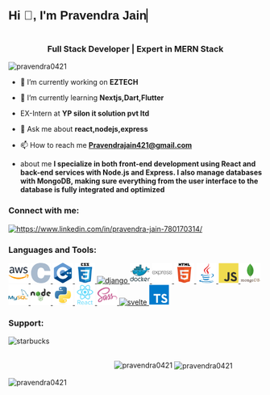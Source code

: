 <h1 align="center" style="
        font-family: Arial, sans-serif; 
        font-size: 24px; 
        display: inline-block; 
        overflow: hidden; 
        white-space: nowrap; 
        border-right: 2px solid black; 
        animation: typing 4s steps(22) 1s forwards, blink 0.7s step-end infinite;">
        Hi 👋, I'm Pravendra Jain
    </h1>
<h3 align="center">Full Stack Developer | Expert in MERN Stack</h3>

<p align="left"> <img src="https://komarev.com/ghpvc/?username=pravendra0421&label=Profile%20views&color=0e75b6&style=flat" alt="pravendra0421" /> </p>

- 🔭 I’m currently working on **EZTECH**

- 🌱 I’m currently learning **Nextjs,Dart,Flutter**

- EX-Intern at **YP silon it solution pvt ltd**

- 💬 Ask me about **react,nodejs,express**

- 📫 How to reach me **Pravendrajain421@gmail.com**

- about me **I specialize in both front-end development using React and back-end services with Node.js and Express. I also manage databases with MongoDB, making sure everything from the user interface to the database is fully integrated and optimized**

<h3 align="left">Connect with me:</h3>
<p align="left">
<a href="https://linkedin.com/in/https://www.linkedin.com/in/pravendra-jain-780170314/" target="blank"><img align="center" src="https://raw.githubusercontent.com/rahuldkjain/github-profile-readme-generator/master/src/images/icons/Social/linked-in-alt.svg" alt="https://www.linkedin.com/in/pravendra-jain-780170314/" height="30" width="40" /></a>
</p>

<h3 align="left">Languages and Tools:</h3>
<p align="left"> <a href="https://aws.amazon.com" target="_blank" rel="noreferrer"> <img src="https://raw.githubusercontent.com/devicons/devicon/master/icons/amazonwebservices/amazonwebservices-original-wordmark.svg" alt="aws" width="40" height="40"/> </a> <a href="https://www.cprogramming.com/" target="_blank" rel="noreferrer"> <img src="https://raw.githubusercontent.com/devicons/devicon/master/icons/c/c-original.svg" alt="c" width="40" height="40"/> </a> <a href="https://www.w3schools.com/cpp/" target="_blank" rel="noreferrer"> <img src="https://raw.githubusercontent.com/devicons/devicon/master/icons/cplusplus/cplusplus-original.svg" alt="cplusplus" width="40" height="40"/> </a> <a href="https://www.w3schools.com/css/" target="_blank" rel="noreferrer"> <img src="https://raw.githubusercontent.com/devicons/devicon/master/icons/css3/css3-original-wordmark.svg" alt="css3" width="40" height="40"/> </a> <a href="https://www.djangoproject.com/" target="_blank" rel="noreferrer"> <img src="https://cdn.worldvectorlogo.com/logos/django.svg" alt="django" width="40" height="40"/> </a> <a href="https://www.docker.com/" target="_blank" rel="noreferrer"> <img src="https://raw.githubusercontent.com/devicons/devicon/master/icons/docker/docker-original-wordmark.svg" alt="docker" width="40" height="40"/> </a> <a href="https://expressjs.com" target="_blank" rel="noreferrer"> <img src="https://raw.githubusercontent.com/devicons/devicon/master/icons/express/express-original-wordmark.svg" alt="express" width="40" height="40"/> </a> <a href="https://www.w3.org/html/" target="_blank" rel="noreferrer"> <img src="https://raw.githubusercontent.com/devicons/devicon/master/icons/html5/html5-original-wordmark.svg" alt="html5" width="40" height="40"/> </a> <a href="https://www.java.com" target="_blank" rel="noreferrer"> <img src="https://raw.githubusercontent.com/devicons/devicon/master/icons/java/java-original.svg" alt="java" width="40" height="40"/> </a> <a href="https://developer.mozilla.org/en-US/docs/Web/JavaScript" target="_blank" rel="noreferrer"> <img src="https://raw.githubusercontent.com/devicons/devicon/master/icons/javascript/javascript-original.svg" alt="javascript" width="40" height="40"/> </a> <a href="https://www.mongodb.com/" target="_blank" rel="noreferrer"> <img src="https://raw.githubusercontent.com/devicons/devicon/master/icons/mongodb/mongodb-original-wordmark.svg" alt="mongodb" width="40" height="40"/> </a> <a href="https://www.mysql.com/" target="_blank" rel="noreferrer"> <img src="https://raw.githubusercontent.com/devicons/devicon/master/icons/mysql/mysql-original-wordmark.svg" alt="mysql" width="40" height="40"/> </a> <a href="https://nodejs.org" target="_blank" rel="noreferrer"> <img src="https://raw.githubusercontent.com/devicons/devicon/master/icons/nodejs/nodejs-original-wordmark.svg" alt="nodejs" width="40" height="40"/> </a> <a href="https://www.python.org" target="_blank" rel="noreferrer"> <img src="https://raw.githubusercontent.com/devicons/devicon/master/icons/python/python-original.svg" alt="python" width="40" height="40"/> </a> <a href="https://reactjs.org/" target="_blank" rel="noreferrer"> <img src="https://raw.githubusercontent.com/devicons/devicon/master/icons/react/react-original-wordmark.svg" alt="react" width="40" height="40"/> </a> <a href="https://sass-lang.com" target="_blank" rel="noreferrer"> <img src="https://raw.githubusercontent.com/devicons/devicon/master/icons/sass/sass-original.svg" alt="sass" width="40" height="40"/> </a> <a href="https://svelte.dev" target="_blank" rel="noreferrer"> <img src="https://upload.wikimedia.org/wikipedia/commons/1/1b/Svelte_Logo.svg" alt="svelte" width="40" height="40"/> </a> <a href="https://www.typescriptlang.org/" target="_blank" rel="noreferrer"> <img src="https://raw.githubusercontent.com/devicons/devicon/master/icons/typescript/typescript-original.svg" alt="typescript" width="40" height="40"/> </a> </p>

<h3 align="left">Support:</h3>
<p><a href="https://www.buymeacoffee.com/starbucks"> <img align="left" src="https://cdn.buymeacoffee.com/buttons/v2/default-yellow.png" height="50" width="210" alt="starbucks" /></a></p><br><br>

<p><img align="left" src="https://github-readme-stats.vercel.app/api/top-langs?username=pravendra0421&show_icons=true&locale=en&layout=compact" alt="pravendra0421" /></p>

<p>&nbsp;<img align="center" src="https://github-readme-stats.vercel.app/api?username=pravendra0421&show_icons=true&locale=en" alt="pravendra0421" /></p>

<p><img align="center" src="https://github-readme-streak-stats.herokuapp.com/?user=pravendra0421&" alt="pravendra0421" /></p>
